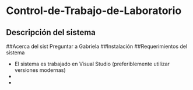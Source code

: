 # Control-de-Trabajo-de-Laboratorio
## Descripción del sistema

##Acerca del sist
Preguntar a Gabriela
##Instalación
##Requerimientos del sistema
* El sistema es trabajado en Visual Studio (preferiblemente utilizar versiones modernas)
* 
* 
